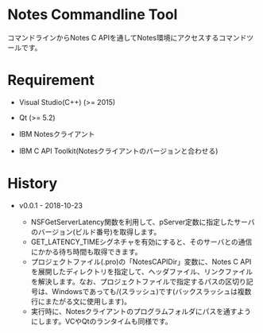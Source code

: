 Notes Commandline Tool
======================

コマンドラインからNotes C APIを通してNotes環境にアクセスするコマンドツールです。

# Requirement

  * Visual Studio(C++) (>= 2015)

  * Qt (>= 5.2)

  * IBM Notesクライアント

  * IBM C API Toolkit(Notesクライアントのバージョンと合わせる)

# History

* v0.0.1 - 2018-10-23

  * NSFGetServerLatency関数を利用して、pServer定数に指定したサーバのバージョン(ビルド番号)を取得します。
  * GET_LATENCY_TIMEシグネチャを有効にすると、そのサーバとの通信にかかる待ち時間も取得できます。
  * プロジェクトファイル(.pro)の「NotesCAPIDir」変数に、Notes C APIを展開したディレクトリを指定して、ヘッダファイル、リンクファイルを解決します。なお、プロジェクトファイルで指定するパスの区切り記号は、Windowsであっても/(スラッシュ)です(バックスラッシュは複数行にまたがる文に使用します)。
  * 実行時に、Notesクライアントのプログラムフォルダにパスを通すようにします。VCやQtのランタイムも同様です。
